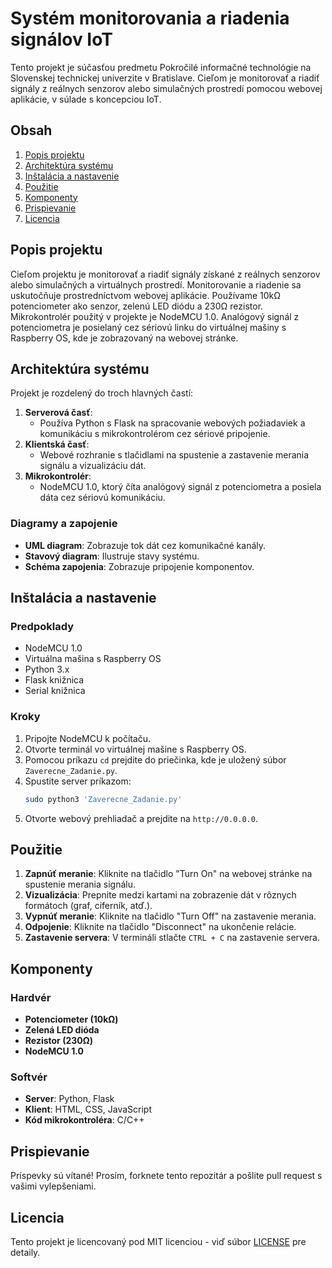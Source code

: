 # Systém monitorovania a riadenia signálov IoT

Tento projekt je súčasťou predmetu Pokročilé informačné technológie na Slovenskej technickej univerzite v Bratislave. Cieľom je monitorovať a riadiť signály z reálnych senzorov alebo simulačných prostredí pomocou webovej aplikácie, v súlade s koncepciou IoT.

## Obsah
1. [Popis projektu](#popis-projektu)
2. [Architektúra systému](#architektúra-systému)
3. [Inštalácia a nastavenie](#inštalácia-a-nastavenie)
4. [Použitie](#použitie)
5. [Komponenty](#komponenty)
6. [Prispievanie](#prispievanie)
7. [Licencia](#licencia)

## Popis projektu

Cieľom projektu je monitorovať a riadiť signály získané z reálnych senzorov alebo simulačných a virtuálnych prostredí. Monitorovanie a riadenie sa uskutočňuje prostredníctvom webovej aplikácie. Používame 10kΩ potenciometer ako senzor, zelenú LED diódu a 230Ω rezistor. Mikrokontrolér použitý v projekte je NodeMCU 1.0. Analógový signál z potenciometra je posielaný cez sériovú linku do virtuálnej mašiny s Raspberry OS, kde je zobrazovaný na webovej stránke.

## Architektúra systému

Projekt je rozdelený do troch hlavných častí:
1. **Serverová časť**: 
   - Používa Python s Flask na spracovanie webových požiadaviek a komunikáciu s mikrokontrolérom cez sériové pripojenie.
2. **Klientská časť**:
   - Webové rozhranie s tlačidlami na spustenie a zastavenie merania signálu a vizualizáciu dát.
3. **Mikrokontrolér**:
   - NodeMCU 1.0, ktorý číta analógový signál z potenciometra a posiela dáta cez sériovú komunikáciu.

### Diagramy a zapojenie

- **UML diagram**: Zobrazuje tok dát cez komunikačné kanály.
- **Stavový diagram**: Ilustruje stavy systému.
- **Schéma zapojenia**: Zobrazuje pripojenie komponentov.

## Inštalácia a nastavenie

### Predpoklady

- NodeMCU 1.0
- Virtuálna mašina s Raspberry OS
- Python 3.x
- Flask knižnica
- Serial knižnica

### Kroky

1. Pripojte NodeMCU k počítaču.
2. Otvorte terminál vo virtuálnej mašine s Raspberry OS.
3. Pomocou príkazu `cd` prejdite do priečinka, kde je uložený súbor `Zaverecne_Zadanie.py`.
4. Spustite server príkazom:
   ```bash
   sudo python3 'Zaverecne_Zadanie.py'
5. Otvorte webový prehliadač a prejdite na `http://0.0.0.0`.

## Použitie

1. **Zapnúť meranie**: Kliknite na tlačidlo "Turn On" na webovej stránke na spustenie merania signálu.
2. **Vizualizácia**: Prepnite medzi kartami na zobrazenie dát v rôznych formátoch (graf, ciferník, atď.).
3. **Vypnúť meranie**: Kliknite na tlačidlo "Turn Off" na zastavenie merania.
4. **Odpojenie**: Kliknite na tlačidlo "Disconnect" na ukončenie relácie.
5. **Zastavenie servera**: V termináli stlačte `CTRL + C` na zastavenie servera.

## Komponenty

### Hardvér
- **Potenciometer (10kΩ)**
- **Zelená LED dióda**
- **Rezistor (230Ω)**
- **NodeMCU 1.0**

### Softvér
- **Server**: Python, Flask
- **Klient**: HTML, CSS, JavaScript
- **Kód mikrokontroléra**: C/C++

## Prispievanie

Príspevky sú vítané! Prosím, forknete tento repozitár a pošlite pull request s vašimi vylepšeniami.

## Licencia

Tento projekt je licencovaný pod MIT licenciou - viď súbor [LICENSE](LICENSE) pre detaily.
